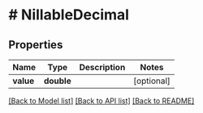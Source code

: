 # # NillableDecimal

## Properties

Name | Type | Description | Notes
------------ | ------------- | ------------- | -------------
**value** | **double** |  | [optional] 

[[Back to Model list]](../../README.md#documentation-for-models) [[Back to API list]](../../README.md#documentation-for-api-endpoints) [[Back to README]](../../README.md)


